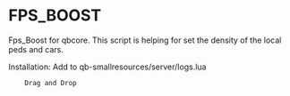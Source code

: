 # FPS_BOOST
Fps_Boost for qbcore. This script is helping for set the density of the local peds and cars.


 Installation:
Add to qb-smallresources/server/logs.lua
```
    Drag and Drop
```
